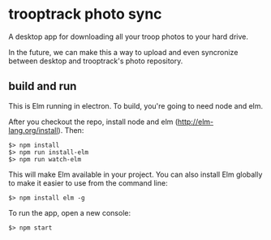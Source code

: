 # trooptrack photo sync

A desktop app for downloading all your troop photos to your hard drive.

In the future, we can make this a way to upload and even syncronize between desktop and trooptrack's photo repository.

## build and run

This is Elm running in electron. To build, you're going to need node and elm.

After you checkout the repo, install node and elm (http://elm-lang.org/install). Then:

```
$> npm install
$> npm run install-elm
$> npm run watch-elm
```

This will make Elm available in your project. You can also install Elm globally to make it easier to use from the
command line:

```
$> npm install elm -g
```

To run the app, open a new console:

```
$> npm start
```
